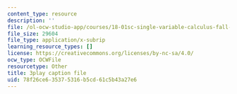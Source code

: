 ```yaml
---
content_type: resource
description: ''
file: /ol-ocw-studio-app/courses/18-01sc-single-variable-calculus-fall-2010/78f26ce635375316b5cd61c5b43a27e6_E7oR_JBgUzA.vtt
file_size: 29604
file_type: application/x-subrip
learning_resource_types: []
license: https://creativecommons.org/licenses/by-nc-sa/4.0/
ocw_type: OCWFile
resourcetype: Other
title: 3play caption file
uid: 78f26ce6-3537-5316-b5cd-61c5b43a27e6
---
```

